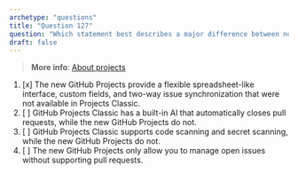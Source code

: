 ```yaml
---
archetype: "questions"
title: "Question 127"
question: "Which statement best describes a major difference between new GitHub Projects and GitHub Projects Classic?"
draft: false
---
```


> **More info**: [About projects](https://docs.github.com/en/issues/planning-and-tracking-with-projects/learning-about-projects/about-projects#differences-from-projects-classic)

1. [x] The new GitHub Projects provide a flexible spreadsheet-like interface, custom fields, and two-way issue synchronization that were not available in Projects Classic.  
1. [ ] GitHub Projects Classic has a built-in AI that automatically closes pull requests, while the new GitHub Projects do not.  
1. [ ] GitHub Projects Classic supports code scanning and secret scanning, while the new GitHub Projects do not.  
1. [ ] The new GitHub Projects only allow you to manage open issues without supporting pull requests.

